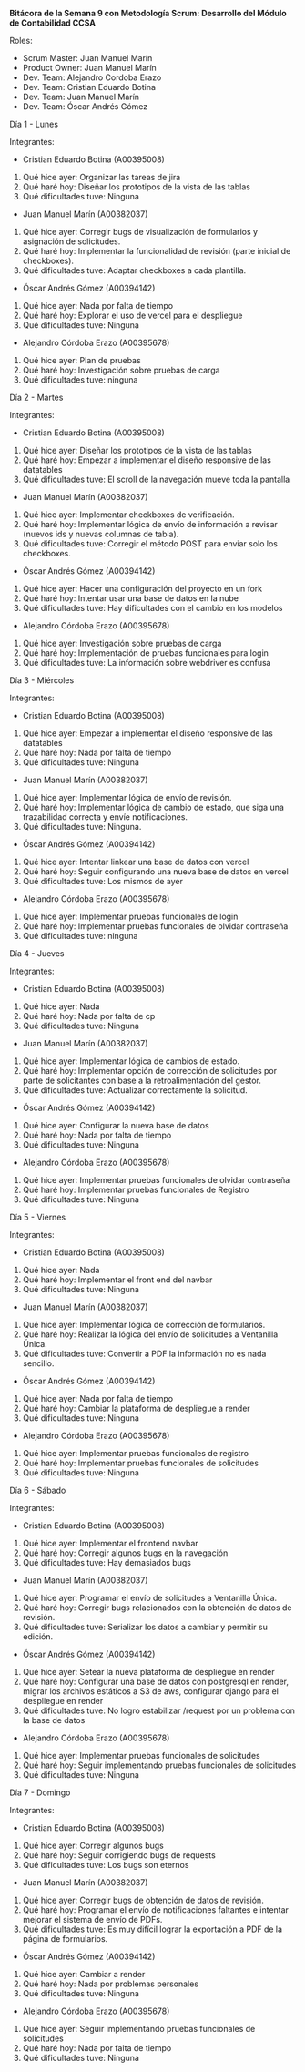 **Bitácora de la Semana 9 con Metodología Scrum: Desarrollo del Módulo de Contabilidad CCSA**

Roles:

- Scrum Master: Juan Manuel Marín
- Product Owner: Juan Manuel Marín
- Dev. Team: Alejandro Cordoba Erazo
- Dev. Team: Cristian Eduardo Botina
- Dev. Team: Juan Manuel Marín
- Dev. Team: Óscar Andrés Gómez 

Día 1 - Lunes

Integrantes:

- Cristian Eduardo Botina (A00395008)

1. Qué hice ayer: Organizar las tareas de jira
2. Qué haré hoy:  Diseñar los prototipos de la vista de las tablas
3. Qué dificultades tuve: Ninguna

- Juan Manuel Marín (A00382037)

1. Qué hice ayer: Corregir bugs de visualización de formularios y asignación de solicitudes.
2. Qué haré hoy: Implementar la funcionalidad de revisión (parte inicial de checkboxes).
3. Qué dificultades tuve: Adaptar checkboxes a cada plantilla.

- Óscar Andrés Gómez (A00394142)

1. Qué hice ayer: Nada por falta de tiempo
2. Qué haré hoy: Explorar el uso de vercel para el despliegue
3. Qué dificultades tuve: Ninguna

- Alejandro Córdoba Erazo (A00395678)

1. Qué hice ayer: Plan de pruebas
2. Qué haré hoy:  Investigación sobre pruebas de carga
3. Qué dificultades tuve: ninguna

Día 2 - Martes

Integrantes:

- Cristian Eduardo Botina (A00395008)

1. Qué hice ayer: Diseñar los prototipos de la vista de las tablas
2. Qué haré hoy:  Empezar a implementar el diseño responsive de las datatables
3. Qué dificultades tuve: El scroll de la navegación mueve toda la pantalla

- Juan Manuel Marín (A00382037)

1. Qué hice ayer: Implementar checkboxes de verificación.
2. Qué haré hoy: Implementar lógica de envío de información a revisar (nuevos ids y nuevas columnas de tabla).
3. Qué dificultades tuve: Corregir el método POST para enviar solo los checkboxes.

- Óscar Andrés Gómez (A00394142)

1. Qué hice ayer: Hacer una configuración del proyecto en un fork
2. Qué haré hoy: Intentar usar una base de datos en la nube
3. Qué dificultades tuve: Hay dificultades con el cambio en los modelos

- Alejandro Córdoba Erazo (A00395678)

1. Qué hice ayer: Investigación sobre pruebas de carga
2. Qué haré hoy:  Implementación de pruebas funcionales para login
3. Qué dificultades tuve: La información sobre webdriver es confusa

Día 3 - Miércoles

Integrantes:

- Cristian Eduardo Botina (A00395008)

1. Qué hice ayer: Empezar a implementar el diseño responsive de las datatables
2. Qué haré hoy:  Nada por falta de tiempo
3. Qué dificultades tuve: Ninguna

- Juan Manuel Marín (A00382037)

1. Qué hice ayer: Implementar lógica de envío de revisión.
2. Qué haré hoy: Implementar lógica de cambio de estado, que siga una trazabilidad correcta y envíe notificaciones.
3. Qué dificultades tuve: Ninguna.

- Óscar Andrés Gómez (A00394142)

1. Qué hice ayer: Intentar linkear una base de datos con vercel
2. Qué haré hoy: Seguir configurando una nueva base de datos en vercel
3. Qué dificultades tuve: Los mismos de ayer

- Alejandro Córdoba Erazo (A00395678)

1. Qué hice ayer: Implementar pruebas funcionales de login
2. Qué haré hoy:  Implementar pruebas funcionales de olvidar contraseña
3. Qué dificultades tuve: ninguna

Día 4 - Jueves

Integrantes:

- Cristian Eduardo Botina (A00395008)

1. Qué hice ayer: Nada
2. Qué haré hoy:  Nada por falta de cp
3. Qué dificultades tuve: Ninguna

- Juan Manuel Marín (A00382037)

1. Qué hice ayer: Implementar lógica de cambios de estado.
2. Qué haré hoy: Implementar opción de corrección de solicitudes por parte de solicitantes con base a la retroalimentación del gestor.
3. Qué dificultades tuve: Actualizar correctamente la solicitud.

- Óscar Andrés Gómez (A00394142)

1. Qué hice ayer: Configurar la nueva base de datos
2. Qué haré hoy: Nada por falta de tiempo
3. Qué dificultades tuve: Ninguna

- Alejandro Córdoba Erazo (A00395678)

1. Qué hice ayer: Implementar pruebas funcionales de olvidar contraseña
2. Qué haré hoy:  Implementar pruebas funcionales de Registro
3. Qué dificultades tuve: Ninguna

Día 5 - Viernes

Integrantes:

- Cristian Eduardo Botina (A00395008)

1. Qué hice ayer: Nada
2. Qué haré hoy:  Implementar el front end del navbar 
3. Qué dificultades tuve: Ninguna

- Juan Manuel Marín (A00382037)

1. Qué hice ayer: Implementar lógica de corrección de formularios.
2. Qué haré hoy: Realizar la lógica del envío de solicitudes a Ventanilla Única.
3. Qué dificultades tuve: Convertir a PDF la información no es nada sencillo.

- Óscar Andrés Gómez (A00394142)

1. Qué hice ayer: Nada por falta de tiempo
2. Qué haré hoy: Cambiar la plataforma de despliegue a render
3. Qué dificultades tuve: Ninguna

- Alejandro Córdoba Erazo (A00395678)

1. Qué hice ayer: Implementar pruebas funcionales de registro
2. Qué haré hoy:  Implementar pruebas funcionales de solicitudes
3. Qué dificultades tuve: Ninguna

Día 6 - Sábado

Integrantes:

- Cristian Eduardo Botina (A00395008)

1. Qué hice ayer: Implementar el frontend navbar
2. Qué haré hoy:  Corregir algunos bugs en la navegación
3. Qué dificultades tuve: Hay demasiados bugs

- Juan Manuel Marín (A00382037)

1. Qué hice ayer: Programar el envío de solicitudes a Ventanilla Única.
2. Qué haré hoy: Corregir bugs relacionados con la obtención de datos de revisión.
3. Qué dificultades tuve: Serializar los datos a cambiar y permitir su edición.

- Óscar Andrés Gómez (A00394142)

1. Qué hice ayer: Setear la nueva plataforma de despliegue en render
2. Qué haré hoy: Configurar una base de datos con postgresql en render, migrar los archivos estáticos a S3 de aws, configurar django para el despliegue en render
3. Qué dificultades tuve: No logro estabilizar /request por un problema con la base de datos

- Alejandro Córdoba Erazo (A00395678)

1. Qué hice ayer: Implementar pruebas funcionales de solicitudes
2. Qué haré hoy:  Seguir implementando pruebas funcionales de solicitudes
3. Qué dificultades tuve: Ninguna

Día 7 - Domingo

Integrantes:

- Cristian Eduardo Botina (A00395008)

1. Qué hice ayer: Corregir algunos bugs
2. Qué haré hoy:  Seguir corrigiendo bugs de requests
3. Qué dificultades tuve: Los bugs son eternos

- Juan Manuel Marín (A00382037)

1. Qué hice ayer: Corregir bugs de obtención de datos de revisión.
2. Qué haré hoy: Programar el envío de notificaciones faltantes e intentar mejorar el sistema de envío de PDFs.
3. Qué dificultades tuve: Es muy difícil lograr la exportación a PDF de la página de formularios.

- Óscar Andrés Gómez (A00394142)

1. Qué hice ayer: Cambiar a render
2. Qué haré hoy: Nada por problemas personales
3. Qué dificultades tuve: Ninguna

- Alejandro Córdoba Erazo (A00395678)

1. Qué hice ayer: Seguir implementando pruebas funcionales de solicitudes
2. Qué haré hoy: Nada por falta de tiempo
3. Qué dificultades tuve: Ninguna